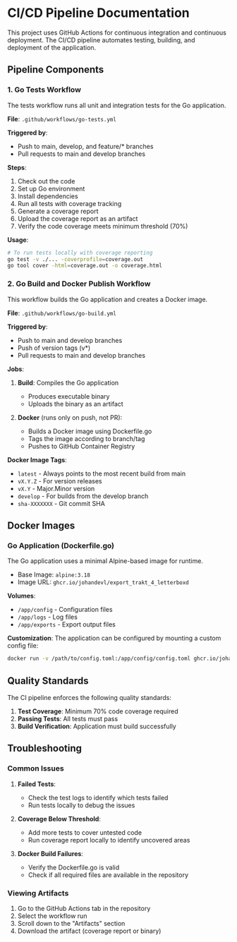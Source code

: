 # CI/CD Pipeline Documentation

This project uses GitHub Actions for continuous integration and continuous deployment. The CI/CD pipeline automates testing, building, and deployment of the application.

## Pipeline Components

### 1. Go Tests Workflow

The tests workflow runs all unit and integration tests for the Go application.

**File**: `.github/workflows/go-tests.yml`

**Triggered by**:

- Push to main, develop, and feature/\* branches
- Pull requests to main and develop branches

**Steps**:

1. Check out the code
2. Set up Go environment
3. Install dependencies
4. Run all tests with coverage tracking
5. Generate a coverage report
6. Upload the coverage report as an artifact
7. Verify the code coverage meets minimum threshold (70%)

**Usage**:

```bash
# To run tests locally with coverage reporting
go test -v ./... -coverprofile=coverage.out
go tool cover -html=coverage.out -o coverage.html
```

### 2. Go Build and Docker Publish Workflow

This workflow builds the Go application and creates a Docker image.

**File**: `.github/workflows/go-build.yml`

**Triggered by**:

- Push to main and develop branches
- Push of version tags (v\*)
- Pull requests to main and develop branches

**Jobs**:

1. **Build**: Compiles the Go application

   - Produces executable binary
   - Uploads the binary as an artifact

2. **Docker** (runs only on push, not PR):
   - Builds a Docker image using Dockerfile.go
   - Tags the image according to branch/tag
   - Pushes to GitHub Container Registry

**Docker Image Tags**:

- `latest` - Always points to the most recent build from main
- `vX.Y.Z` - For version releases
- `vX.Y` - Major.Minor version
- `develop` - For builds from the develop branch
- `sha-XXXXXXX` - Git commit SHA

## Docker Images

### Go Application (Dockerfile.go)

The Go application uses a minimal Alpine-based image for runtime.

- Base Image: `alpine:3.18`
- Image URL: `ghcr.io/johandevl/export_trakt_4_letterboxd`

**Volumes**:

- `/app/config` - Configuration files
- `/app/logs` - Log files
- `/app/exports` - Export output files

**Customization**:
The application can be configured by mounting a custom config file:

```bash
docker run -v /path/to/config.toml:/app/config/config.toml ghcr.io/johandevl/export_trakt_4_letterboxd
```

## Quality Standards

The CI pipeline enforces the following quality standards:

1. **Test Coverage**: Minimum 70% code coverage required
2. **Passing Tests**: All tests must pass
3. **Build Verification**: Application must build successfully

## Troubleshooting

### Common Issues

1. **Failed Tests**:

   - Check the test logs to identify which tests failed
   - Run tests locally to debug the issues

2. **Coverage Below Threshold**:

   - Add more tests to cover untested code
   - Run coverage report locally to identify uncovered areas

3. **Docker Build Failures**:
   - Verify the Dockerfile.go is valid
   - Check if all required files are available in the repository

### Viewing Artifacts

1. Go to the GitHub Actions tab in the repository
2. Select the workflow run
3. Scroll down to the "Artifacts" section
4. Download the artifact (coverage report or binary)

